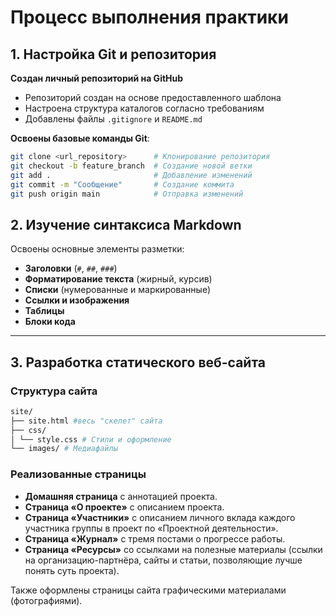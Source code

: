 # Процесс выполнения практики

## 1. Настройка Git и репозитория

**Создан личный репозиторий на GitHub**  
- Репозиторий создан на основе предоставленного шаблона
- Настроена структура каталогов согласно требованиям
- Добавлены файлы `.gitignore` и `README.md`

**Освоены базовые команды Git**:
```bash
git clone <url_repository>      # Клонирование репозитория
git checkout -b feature_branch  # Создание новой ветки
git add .                       # Добавление изменений
git commit -m "Сообщение"       # Создание коммита
git push origin main            # Отправка изменений
```

## 2. Изучение синтаксиса Markdown

Освоены основные элементы разметки:

- **Заголовки** (`#`, `##`, `###`)  
- **Форматирование текста** (жирный, курсив)  
- **Списки** (нумерованные и маркированные)  
- **Ссылки и изображения**  
- **Таблицы**  
- **Блоки кода**  

---

## 3. Разработка статического веб-сайта

### Структура сайта
```bash
site/
├── site.html #весь "скелет" сайта
├── css/
│ └── style.css # Стили и оформление
└── images/ # Медиафайлы
```

### Реализованные страницы

- **Домашняя страница** с аннотацией проекта.  
- **Страница «О проекте»** с описанием проекта.  
- **Страница «Участники»** с описанием личного вклада каждого участника группы в проект по «Проектной деятельности».  
- **Страница «Журнал»** с тремя постами о прогрессе работы.  
- **Страница «Ресурсы»** со ссылками на полезные материалы (ссылки на организацию-партнёра, сайты и статьи, позволяющие лучше понять суть проекта).  

Также оформлены страницы сайта графическими материалами (фотографиями).  
